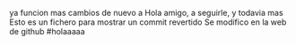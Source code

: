 ya funcion mas cambios de nuevo a
Hola amigo, a seguirle, y todavia mas
Esto es un fichero para mostrar un commit revertido
Se modifico en la web de github
#holaaaaa